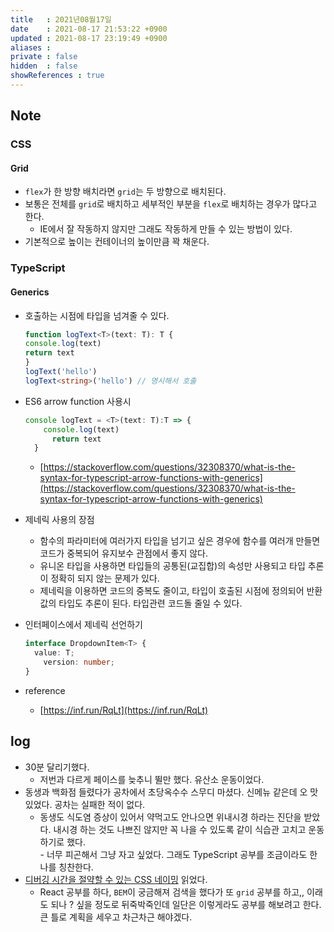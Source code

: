 ```yaml
---
title   : 2021년08월17일 
date    : 2021-08-17 21:53:22 +0900
updated : 2021-08-17 23:19:49 +0900
aliases : 
private : false
hidden  : false
showReferences : true
---
```

## Note
### CSS 
#### Grid  
- `flex`가 한 방향 배치라면 `grid`는 두 방향으로 배치된다. 
- 보통은 전체를 `grid`로 배치하고 세부적인 부분을 `flex`로 배치하는 경우가 많다고 한다. 
	- IE에서 잘 작동하지 않지만 그래도 작동하게 만들 수 있는 방법이 있다.  
- 기본적으로 높이는 컨테이너의 높이만큼 꽉 채운다.  
	
### TypeScript 
#### Generics  
- 호출하는 시점에 타입을 넘겨줄 수 있다.  
	```typescript
	function logText<T>(text: T): T {
    console.log(text)
    return text
  }
	logText('hello')  
	logText<string>('hello') // 명시해서 호출  
	```
- ES6 arrow function 사용시 
  ```typescript
  console logText = <T>(text: T):T => {
	  console.log(text)
		return text 
	}
	```
	- [https://stackoverflow.com/questions/32308370/what-is-the-syntax-for-typescript-arrow-functions-with-generics](https://stackoverflow.com/questions/32308370/what-is-the-syntax-for-typescript-arrow-functions-with-generics)  
		
- 제네릭 사용의 장점  
	- 함수의 파라미터에 여러가지 타입을 넘기고 싶은 경우에 함수를 여러개 만들면 코드가 중복되어 유지보수 관점에서 좋지 않다.  
  - 유니온 타입을 사용하면 타입들의 공통된(교집합)의 속성만 사용되고 타입 추론이 정확히 되지 않는 문제가 있다.  
  - 제네릭을 이용하면 코드의 중복도 줄이고, 타입이 호출된 시점에 정의되어 반환값의 타입도 추론이 된다. 타입관련 코드돌 줄일 수 있다.  

- 인터페이스에서 제네릭 선언하기  
	```typescript
	interface DropdownItem<T> {
	  value: T;
		version: number; 
  } 
	```

- reference 
	- [https://inf.run/RqLt](https://inf.run/RqLt)  
## log  
- 30분 달리기했다.
  - 저번과 다르게 페이스를 늦추니 뛸만 했다. 유산소 운동이었다.  
- 동생과 백화점 들렸다가 공차에서 초당옥수수 스무디 마셨다. 신메뉴 같은데 오 맛있었다. 공차는 실패한 적이 없다.
  - 동생도 식도염 증상이 있어서 약먹고도 안나으면 위내시경 하라는 진단을 받았다. 내시경 하는 것도 나쁘진 않지만 꼭 나을 수 있도록 같이 식습관 고치고 운동하기로 했다.  
		- 너무 피곤해서 그냥 자고 싶었다. 그래도 TypeScript 공부를 조금이라도 한 나를 칭찬한다. 
- [디버깅 시간을 절약할 수 있는 CSS 네이밍](https://tir.netlify.app/Dev/CSS-Naming-Conventions-that-Will-Save-You-Hours-of-Debugging) 읽었다. 
	- React 공부를 하다, `BEM`이 궁금해져 검색을 했다가 또 `grid` 공부를 하고,, 이래도 되나 ? 싶을 정도로 뒤죽박죽인데 일단은 이렇게라도 공부를 해보려고 한다. 큰 틀로 계획을 세우고 차근차근 해야겠다.    
